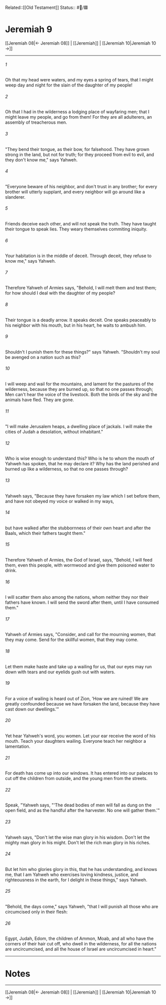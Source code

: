 Related::[[Old Testament]]
Status:: #📖/🟥
# Jeremiah 9

[[Jeremiah 08|← Jeremiah 08]] | [[Jeremiah]] | [[Jeremiah 10|Jeremiah 10 →]]
***



###### 1 
Oh that my head were waters, and my eyes a spring of tears, that I might weep day and night for the slain of the daughter of my people! 

###### 2 
Oh that I had in the wilderness a lodging place of wayfaring men; that I might leave my people, and go from them! For they are all adulterers, an assembly of treacherous men. 

###### 3 
"They bend their tongue, as their bow, for falsehood. They have grown strong in the land, but not for truth; for they proceed from evil to evil, and they don't know me," says Yahweh. 

###### 4 
"Everyone beware of his neighbor, and don't trust in any brother; for every brother will utterly supplant, and every neighbor will go around like a slanderer. 

###### 5 
Friends deceive each other, and will not speak the truth. They have taught their tongue to speak lies. They weary themselves commiting iniquity. 

###### 6 
Your habitation is in the middle of deceit. Through deceit, they refuse to know me," says Yahweh. 

###### 7 
Therefore Yahweh of Armies says, "Behold, I will melt them and test them; for how should I deal with the daughter of my people? 

###### 8 
Their tongue is a deadly arrow. It speaks deceit. One speaks peaceably to his neighbor with his mouth, but in his heart, he waits to ambush him. 

###### 9 
Shouldn't I punish them for these things?" says Yahweh. "Shouldn't my soul be avenged on a nation such as this? 

###### 10 
I will weep and wail for the mountains, and lament for the pastures of the wilderness, because they are burned up, so that no one passes through; Men can't hear the voice of the livestock. Both the birds of the sky and the animals have fled. They are gone. 

###### 11 
"I will make Jerusalem heaps, a dwelling place of jackals. I will make the cities of Judah a desolation, without inhabitant." 

###### 12 
Who is wise enough to understand this? Who is he to whom the mouth of Yahweh has spoken, that he may declare it? Why has the land perished and burned up like a wilderness, so that no one passes through? 

###### 13 
Yahweh says, "Because they have forsaken my law which I set before them, and have not obeyed my voice or walked in my ways, 

###### 14 
but have walked after the stubbornness of their own heart and after the Baals, which their fathers taught them." 

###### 15 
Therefore Yahweh of Armies, the God of Israel, says, "Behold, I will feed them, even this people, with wormwood and give them poisoned water to drink. 

###### 16 
I will scatter them also among the nations, whom neither they nor their fathers have known. I will send the sword after them, until I have consumed them." 

###### 17 
Yahweh of Armies says, "Consider, and call for the mourning women, that they may come. Send for the skillful women, that they may come. 

###### 18 
Let them make haste and take up a wailing for us, that our eyes may run down with tears and our eyelids gush out with waters. 

###### 19 
For a voice of wailing is heard out of Zion, 'How we are ruined! We are greatly confounded because we have forsaken the land, because they have cast down our dwellings.'" 

###### 20 
Yet hear Yahweh's word, you women. Let your ear receive the word of his mouth. Teach your daughters wailing. Everyone teach her neighbor a lamentation. 

###### 21 
For death has come up into our windows. It has entered into our palaces to cut off the children from outside, and the young men from the streets. 

###### 22 
Speak, "Yahweh says, "'The dead bodies of men will fall as dung on the open field, and as the handful after the harvester. No one will gather them.'" 

###### 23 
Yahweh says, "Don't let the wise man glory in his wisdom. Don't let the mighty man glory in his might. Don't let the rich man glory in his riches. 

###### 24 
But let him who glories glory in this, that he has understanding, and knows me, that I am Yahweh who exercises loving kindness, justice, and righteousness in the earth, for I delight in these things," says Yahweh. 

###### 25 
"Behold, the days come," says Yahweh, "that I will punish all those who are circumcised only in their flesh: 

###### 26 
Egypt, Judah, Edom, the children of Ammon, Moab, and all who have the corners of their hair cut off, who dwell in the wilderness, for all the nations are uncircumcised, and all the house of Israel are uncircumcised in heart."

---
# Notes


***
[[Jeremiah 08|← Jeremiah 08]] | [[Jeremiah]] | [[Jeremiah 10|Jeremiah 10 →]]

